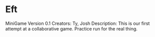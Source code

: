 Eft
===
MiniGame Version 0.1
Creators: Ty, Josh
Description: This is our first attempt at a collaborative game. Practice run for the real thing.
